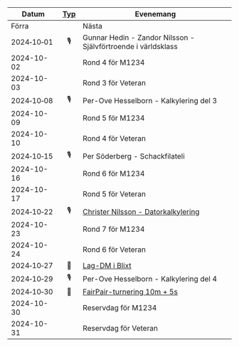 |Datum|[Typ](../Typ)|Evenemang|
|-|:-:|-|
|<a onclick="changeMonth('../2024-09')">Förra</a>||<a onclick="changeMonth('../2024-11')">Nästa</a>|
|2024‑10‑01|🎙️|Gunnar Hedin - Zandor Nilsson - Självförtroende i världsklass|
|2024-10-02||Rond 4 för M1234|
|2024-10-03||Rond 3 för Veteran|
|2024‑10‑08|🎙️|Per-Ove Hesselborn - Kalkylering del 3|
|2024-10-09||Rond 5 för M1234|
|2024-10-10||Rond 4 för Veteran|
|2024‑10‑15|🎙️|Per Söderberg - Schackfilateli|
|2024-10-16||Rond 6 för M1234|
|2024-10-17||Rond 5 för Veteran|
|2024‑10‑22|🎙️|[Christer Nilsson - Datorkalkylering](../../Xperiment/Föredrag/Datorkalkylering)|
|2024-10-23||Rond 7 för M1234|
|2024-10-24||Rond 6 för Veteran|
|2024‑10‑27|📩|[Lag-DM i Blixt](https://www.stockholmsschack.se/wp-content/uploads/2024/07/Inbjudan_Lag_DM_blixt_2024.pdf)|
|2024‑10‑29|🎙️|Per-Ove Hesselborn - Kalkylering del 4|
|2024‑10‑30|📩|[FairPair-turnering 10m + 5s](https://www.seniorschackstockholm.se/htmfiler/FairPair_Inbjudan_2.pdf)|
|2024-10-30||Reservdag för M1234|
|2024-10-31||Reservdag för Veteran|


